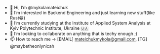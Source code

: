 - 👋 Hi, I’m @mykolamateichuk
- 👀 I’m interested in Backend Engineering and just learning new stuff(like Rust😁)
- 🌱 I’m currently studying at the Institute of Applied System Analysis at Kyiv Polytechnic Institute, Ukraine 🇺🇦
- 💞️ I’m looking to collaborate on anything that is techy enough ;) 
- 📫 How to reach me -> [EMAIL] mateichukmykola@gmail.com, [TG] @maybetheonlynicah

<!---
mykolamateichuk/mykolamateichuk is a ✨ special ✨ repository because its `README.md` (this file) appears on your GitHub profile.
You can click the Preview link to take a look at your changes.
--->
